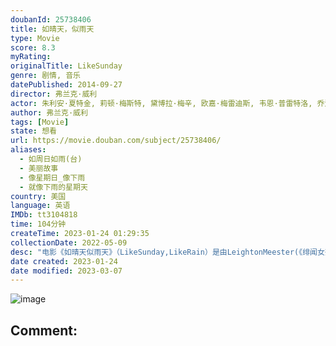 ```yaml
---
doubanId: 25738406
title: 如晴天，似雨天
type: Movie
score: 8.3
myRating: 
originalTitle: LikeSunday
genre: 剧情, 音乐
datePublished: 2014-09-27
director: 弗兰克·威利
actor: 朱利安·夏特金, 莉顿·梅斯特, 黛博拉·梅辛, 欧嘉·梅雷迪斯, 韦恩·普雷特洛, 乔治娅·希梅内斯·里弗谢, 阿尔弗雷多·纳西索, 比利·乔·阿姆斯特朗, 萨布丽娜·马查多, 达茜·福勒, undefined, 康纳·卡罗尔, 吉恩·史密斯, 詹姆斯·麦卡弗里, 奥莉维亚·卢卡尔迪
author: 弗兰克·威利
tags: [Movie]
state: 想看
url: https://movie.douban.com/subject/25738406/
aliases:
  - 如周日如雨(台)
  - 美丽故事
  - 像星期日_像下雨
  - 就像下雨的星期天
country: 美国
language: 英语
IMDb: tt3104818
time: 104分钟
createTime: 2023-01-24 01:29:35
collectionDate: 2022-05-09
desc: "电影《如晴天似雨天》（LikeSunday,LikeRain）是由LeightonMeester(《绯闻女孩》QueenB)主演的一部文艺片。故事讲述在一个夏天，贫穷女生Eleanor为..."
date created: 2023-01-24
date modified: 2023-03-07
---
```


![image](p2261938616.jpg)

Comment:
---

